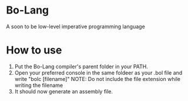 # Bo-Lang
A soon to be low-level imperative programming language

# How to use
1. Put the Bo-Lang compiler's parent folder in your PATH.
2. Open your preferred console in the same foldeer as your .bol file and write "bolc \[filename\]" NOTE: Do not include the file extension while writing the filename
3. It should now generate an assembly file.
